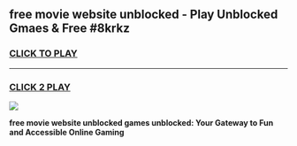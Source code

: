 
## free movie website unblocked - Play Unblocked Gmaes & Free #8krkz
<h3>
<a href="https://news.freeplayer.one?title=free_movie_website_unblocked&ref=27F">CLICK TO PLAY</a></h3>
<hr>

<h3>
<a href="https://news.freeplayer.one?title=free_movie_website_unblocked&ref=27F">CLICK 2 PLAY</a>
  
</h3>

<a href="https://news.freeplayer.one?title=free_movie_website_unblocked&ref=27F/"><img src="https://clearcache.store/games.png"></a>


**free movie website unblocked games unblocked: Your Gateway to Fun and Accessible Online Gaming**
